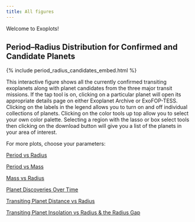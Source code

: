 ```yaml
---
title: All figures
---
```


Welcome to Exoplots!

## Period–Radius Distribution for Confirmed and Candidate Planets

{% include period_radius_candidates_embed.html %}

This interactive figure shows all the currently confirmed transiting exoplanets
along with planet candidates from the three major transit missions.
If the tap tool is on, clicking on a particular planet will open its appropriate
details page on either Exoplanet Archive or ExoFOP-TESS. Clicking on the
labels in the legend allows you to turn on and off individual collections of
planets. Clicking on the color tools up top allow you to select your own color
palette. Selecting a region with the lasso or box select tools then clicking 
on the download button will give you a list of the planets in your area of 
interest.

For more plots, choose your parameters:

[Period vs Radius](./period-radius.md)

[Period vs Mass](./period-mass.md)

[Mass vs Radius](./mass-radius.md)

[Planet Discoveries Over Time](./planets-over-time.md)

[Transiting Planet Distance vs Radius](./distance-radius.md)

[Transiting Planet Insolation vs Radius & the Radius Gap](./insolation-radius.md)
